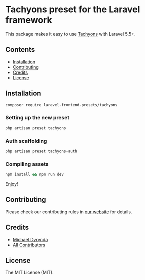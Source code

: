 # Tachyons preset for the Laravel framework

This package makes it easy to use [Tachyons](http://tachyons.io) with Laravel 5.5+.

## Contents

- [Installation](#installation)
- [Contributing](#contributing)
- [Credits](#credits)
- [License](#license)

<a name="installation"></a>
## Installation

```bash
composer require laravel-frontend-presets/tachyons
```

### Setting up the new preset
```bash
php artisan preset tachyons
```

### Auth scaffolding
```bash
php artisan preset tachyons-auth
```

### Compiling assets
```bash
npm install && npm run dev
```

Enjoy!

<a name="contributing"></a>
## Contributing

Please check our contributing rules in [our website](https://laravel-frontend-presets.github.io) for details.

<a name="credits"></a>
## Credits

- [Michael Dyrynda](https://github.com/michaeldyrynda)
- [All Contributors](../../contributors)

<a name="license"></a>
## License

The MIT License (MIT).
